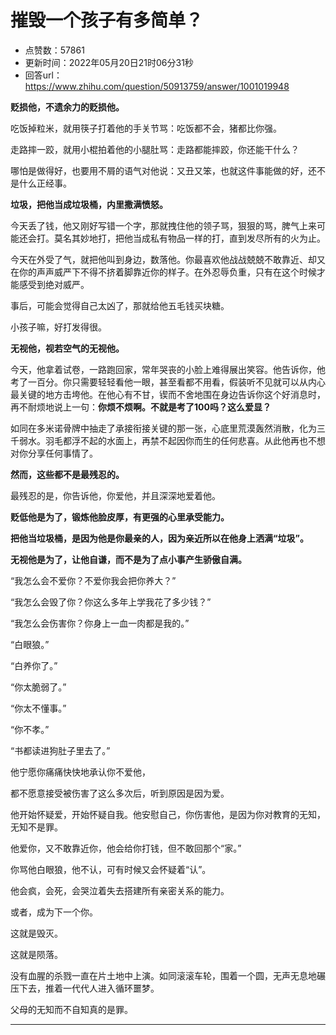 # 摧毁一个孩子有多简单？
- 点赞数：57861
- 更新时间：2022年05月20日21时06分31秒
- 回答url：https://www.zhihu.com/question/50913759/answer/1001019948
<body>
 <p data-pid="j8ekrx3Z"><b>贬损他，不遗余力的贬损他。</b></p>
 <p data-pid="NFgRga6i">吃饭掉粒米，就用筷子打着他的手关节骂：吃饭都不会，猪都比你强。</p>
 <p data-pid="StkFF1aY">走路摔一跤，就用小棍拍着他的小腿肚骂：走路都能摔跤，你还能干什么？</p>
 <p data-pid="TQvV2ed_">哪怕是做得好，也要用不屑的语气对他说：又丑又笨，也就这件事能做的好，还不是什么正经事。</p>
 <p data-pid="-bDaVMfq"><b>垃圾，把他当成垃圾桶，内里撒满愤怒。</b></p>
 <p data-pid="DkyabbQi">今天丢了钱，他又刚好写错一个字，那就拽住他的领子骂，狠狠的骂，脾气上来可能还会打。莫名其妙地打，把他当成私有物品一样的打，直到发尽所有的火为止。</p>
 <p data-pid="430eR0_M">今天在外受了气，就把他叫到身边，数落他。你最喜欢他战战兢兢不敢靠近、却又在你的声声威严下不得不挤着脚靠近你的样子。在外忍辱负重，只有在这个时候才能感受到绝对威严。</p>
 <p data-pid="d4Vzk4nj">事后，可能会觉得自己太凶了，那就给他五毛钱买块糖。</p>
 <p data-pid="rcTjPgmg">小孩子嘛，好打发得很。</p>
 <p data-pid="ZEhV2ynK"><b>无视他，视若空气的无视他。</b></p>
 <p data-pid="CmMleYwf">今天，他拿着试卷，一路跑回家，常年哭丧的小脸上难得展出笑容。他告诉你，他考了一百分。你只需要轻轻看他一眼，甚至看都不用看，假装听不见就可以从内心最关键的地方击垮他。在他心有不甘，锲而不舍地围在身边告诉你这个好消息时，再不耐烦地说上一句：<b>你烦不烦啊。不就是考了100吗？这么爱显？</b></p>
 <p data-pid="2DCOU_9u">如同在多米诺骨牌中抽走了承接衔接关键的那一张，心底里荒漠轰然消散，化为三千弱水。羽毛都浮不起的水面上，再禁不起因你而生的任何悲喜。从此他再也不想对你分享任何事情了。</p>
 <p data-pid="_e3yrbC3"><b>然而，这些都不是最残忍的。</b></p>
 <p data-pid="rukKe-NA">最残忍的是，你告诉他，你爱他，并且深深地爱着他。</p>
 <p data-pid="0KgNEB3-"><b>贬低他是为了，锻炼他脸皮厚，有更强的心里承受能力。</b></p>
 <p data-pid="cnKy_wU-"><b>把他当垃圾桶，是因为他是你最亲的人，因为亲近所以在他身上洒满“垃圾”。</b></p>
 <p data-pid="puzepyL5"><b>无视他是为了，让他自谦，而不是为了点小事产生骄傲自满。</b></p>
 <p data-pid="7rkhoJ_q">“我怎么会不爱你？不爱你我会把你养大？”</p>
 <p data-pid="1963sWDm">“我怎么会毁了你？你这么多年上学我花了多少钱？”</p>
 <p data-pid="MwWh_qsU">“我怎么会伤害你？你身上一血一肉都是我的。”</p>
 <p data-pid="WHNVkX1Y">“白眼狼。”</p>
 <p data-pid="JhTxTBev">“白养你了。”</p>
 <p data-pid="9ecv3Y4K">“你太脆弱了。”</p>
 <p data-pid="7u7aSXHp">“你太不懂事。”</p>
 <p data-pid="kg0RLzVC">“你不孝。”</p>
 <p data-pid="algwRi6m">“书都读进狗肚子里去了。”</p>
 <p data-pid="i0Bx5Jky">他宁愿你痛痛快快地承认你不爱他，</p>
 <p data-pid="fnO7AybZ">都不愿意接受被伤害了这么多次后，听到原因是因为爱。</p>
 <p data-pid="un9peQle">他开始怀疑爱，开始怀疑自我。他安慰自己，你伤害他，是因为你对教育的无知，无知不是罪。</p>
 <p data-pid="1-xzqa86">他爱你，又不敢靠近你，他会给你打钱，但不敢回那个“家。”</p>
 <p data-pid="Z6w1_gVe">你骂他白眼狼，他不认，可有时候又会怀疑着“认”。</p>
 <p data-pid="QxtBH1jU">他会疯，会死，会哭泣着失去搭建所有亲密关系的能力。</p>
 <p data-pid="ZRCTeCRY">或者，成为下一个你。</p>
 <p data-pid="5YQfroX8">这就是毁灭。</p>
 <p data-pid="OXjRXQKb">这就是陨落。</p>
 <p data-pid="3HuIPOgD">没有血腥的杀戮一直在片土地中上演。如同滚滚车轮，围着一个圆，无声无息地碾压下去，推着一代代人进入循环噩梦。</p>
 <p data-pid="65WxK9tZ">父母的无知而不自知真的是罪。</p>
 <hr>
 <p data-pid="SgNe3M-s"></p>
</body>